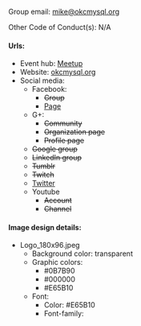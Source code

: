 Group email: mike@okcmysql.org

Other Code of Conduct(s): N/A

#### Urls:
  - Event hub: [Meetup](http://www.meetup.com/Oklahoma-City-MySQL-Meetup/)
  - Website: [okcmysql.org](http://okcmysql.org/)
  - Social media:
    - Facebook:
      - ~~Group~~
      - [Page](https://www.facebook.com/okcmysql)
    - G+:
      - ~~Community~~
      - ~~Organization page~~
      - ~~Profile page~~
    - ~~Google group~~
    - ~~LinkedIn group~~
    - ~~Tumblr~~
    - ~~Twitch~~
    - [Twitter](https://twitter.com/okcmysql)
    - Youtube
      - ~~Account~~
      - ~~Channel~~

#### Image design details:
- Logo_180x96.jpeg
  - Background color: transparent
  - Graphic colors:
    - #0B7B90
    - #000000
    - #E65B10
  - Font:
    - Color: #E65B10
    - Font-family:
